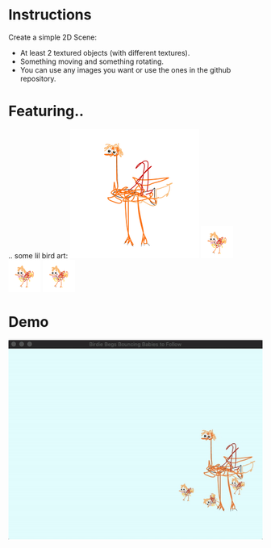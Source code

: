 # Instructions
Create a simple 2D Scene:
- At least 2 textured objects (with different textures).
- Something moving and something rotating.
- You can use any images you want or use the ones in the github repository.

# Featuring..
.. some lil bird art:
![birdie](https://raw.githubusercontent.com/mkarroqe/CS3113/master/00-Class-Material/Assets/2D%20Sprites/birdie.png "Logo Title Text 1")
![baby](https://raw.githubusercontent.com/mkarroqe/CS3113/master/00-Class-Material/Assets/2D%20Sprites/baby_birdie.png "Logo Title Text 2")
![baby](https://raw.githubusercontent.com/mkarroqe/CS3113/master/00-Class-Material/Assets/2D%20Sprites/baby_birdie.png "Logo Title Text 3")
![baby](https://raw.githubusercontent.com/mkarroqe/CS3113/master/00-Class-Material/Assets/2D%20Sprites/baby_birdie.png "Logo Title Text 4")

# Demo
![fam](https://github.com/mkarroqe/CS3113/blob/master/01-Simple-Birdie/demo.gif "Logo Title Text 5")
